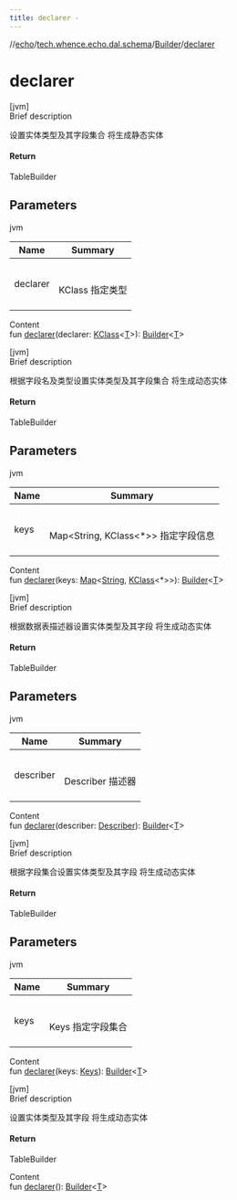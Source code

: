 ```yaml
---
title: declarer -
---
```

//[echo](../../index.md)/[tech.whence.echo.dal.schema](../index.md)/[Builder](index.md)/[declarer](declarer.md)



# declarer  
[jvm]  
Brief description  


设置实体类型及其字段集合 将生成静态实体



#### Return  


TableBuilder<T>



## Parameters  
  
jvm  
  
|  Name|  Summary| 
|---|---|
| declarer| <br><br>KClass<T> 指定类型<br><br>
  
  
Content  
fun [declarer](declarer.md)(declarer: [KClass](https://kotlinlang.org/api/latest/jvm/stdlib/kotlin.reflect/-k-class/index.html)<[T](index.md)>): [Builder](index.md)<[T](index.md)>  


[jvm]  
Brief description  


根据字段名及类型设置实体类型及其字段集合 将生成动态实体



#### Return  


TableBuilder<T>



## Parameters  
  
jvm  
  
|  Name|  Summary| 
|---|---|
| keys| <br><br>Map<String, KClass<*>> 指定字段信息<br><br>
  
  
Content  
fun [declarer](declarer.md)(keys: [Map](https://kotlinlang.org/api/latest/jvm/stdlib/kotlin.collections/-map/index.html)<[String](https://kotlinlang.org/api/latest/jvm/stdlib/kotlin/-string/index.html), [KClass](https://kotlinlang.org/api/latest/jvm/stdlib/kotlin.reflect/-k-class/index.html)<*>>): [Builder](index.md)<[T](index.md)>  


[jvm]  
Brief description  


根据数据表描述器设置实体类型及其字段 将生成动态实体



#### Return  


TableBuilder<T>



## Parameters  
  
jvm  
  
|  Name|  Summary| 
|---|---|
| describer| <br><br>Describer 描述器<br><br>
  
  
Content  
fun [declarer](declarer.md)(describer: [Describer](../-describer/index.md)): [Builder](index.md)<[T](index.md)>  


[jvm]  
Brief description  


根据字段集合设置实体类型及其字段 将生成动态实体



#### Return  


TableBuilder<T>



## Parameters  
  
jvm  
  
|  Name|  Summary| 
|---|---|
| keys| <br><br>Keys 指定字段集合<br><br>
  
  
Content  
fun [declarer](declarer.md)(keys: [Keys](../../tech.whence.echo.dal.schema.key/-keys/index.md)): [Builder](index.md)<[T](index.md)>  


[jvm]  
Brief description  


设置实体类型及其字段 将生成动态实体



#### Return  


TableBuilder<T>

  
Content  
fun [declarer](declarer.md)(): [Builder](index.md)<[T](index.md)>  




